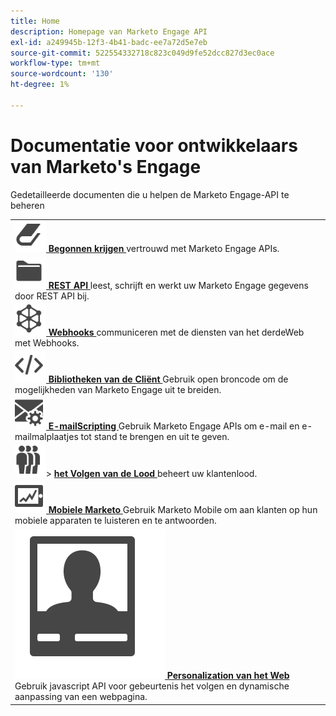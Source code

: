 ```yaml
---
title: Home
description: Homepage van Marketo Engage API
exl-id: a249945b-12f3-4b41-badc-ee7a72d5e7eb
source-git-commit: 522554332718c823c049d9fe52dcc827d3ec0ace
workflow-type: tm+mt
source-wordcount: '130'
ht-degree: 1%

---
```


# Documentatie voor ontwikkelaars van Marketo&#39;s Engage

Gedetailleerde documenten die u helpen de Marketo Engage-API te beheren

<table>
<tbody>
<tr>
<td><a href="getting-started.md"><img src="assets/Smock_Book_18_N.svg" width="50" alt="Aan de slag"></a><a href="getting-started.md"><strong> Begonnen krijgen </strong></a> vertrouwd met Marketo Engage APIs.</td>
</tr>
<tr>
<td><a href="https://developer.adobe.com/marketo-apis/"><img src="assets/Smock_AppleFiles_18_N.svg" width="50" alt="REST API&apos;s"></a><a href="https://developer.adobe.com/marketo-apis/"><strong> REST API </strong></a> leest, schrijft en werkt uw Marketo Engage gegevens door REST API bij.</td>
</tr>
<tr>
<td><a href="webhooks/webhooks.md"><img src="assets/Smock_SocialNetwork_18_N.svg" width="50" alt="Webhaken"></a><a href="webhooks/webhooks.md"><strong> Webhooks </strong></a> communiceren met de diensten van het derdeWeb met Webhooks.</td>
</tr>
<tr>
<td><a href="https://github.com/Marketo/Community-Supported-Client-Libraries"><img src="assets/Smock_Code_18_N.svg" width="50" alt="Clientbibliotheken"></a><a href="https://github.com/Marketo/Community-Supported-Client-Libraries"><strong> Bibliotheken van de Cliënt </strong></a> Gebruik open broncode om de mogelijkheden van Marketo Engage uit te breiden.</td>
</tr>
<tr>
<td><a href="email-scripting.md"><img src="assets/Smock_EmailGear_18_N.svg" width="50" alt="E-mailscripting"></a><a href="email-scripting.md"><strong> E-mailScripting </strong></a> Gebruik Marketo Engage APIs om e-mail en e-mailmalplaatjes tot stand te brengen en uit te geven.</td>
</tr>
<tr>
<td><a href="javascript-api/lead-tracking.md"><img src="assets/Smock_PeopleGroup_18_N.svg" width="50" alt="Regelafstand bijhouden"></a>&gt; <a href="javascript-api/lead-tracking.md"><strong> het Volgen van de Lood </strong></a> beheert uw klantenlood.</td>
</tr>
<tr>
<td><a href="mobile/mobile.md"><img src="assets/Smock_MobileServices_18_N.svg" width="50" alt="Mobile Marketo"></a><a href="mobile/mobile.md"><strong> Mobiele Marketo </strong></a> Gebruik Marketo Mobile om aan klanten op hun mobiele apparaten te luisteren en te antwoorden.</td>
</tr>
<tr>
<td><a href="javascript-api/web-personalization.md"><img src="assets/Smock_PersonalizationField_18_N.svg" alt="Web Personalization"></a><a href="javascript-api/web-personalization.md"><strong> Personalization van het Web </strong></a> Gebruik javascript API voor gebeurtenis het volgen en dynamische aanpassing van een webpagina.</td>
</tr>
</tbody>
</table>
